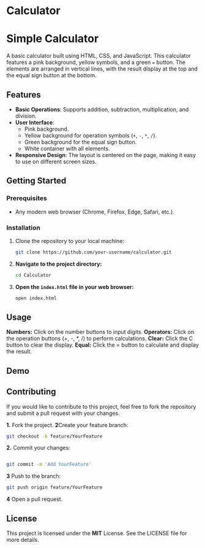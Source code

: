 # Calculator
# Simple Calculator

A basic calculator built using HTML, CSS, and JavaScript. This calculator features a pink background, yellow symbols, and a green `=` button. The elements are arranged in vertical lines, with the result display at the top and the equal sign button at the bottom.

## Features

- **Basic Operations**: Supports addition, subtraction, multiplication, and division.
- **User Interface**:
  - Pink background.
  - Yellow background for operation symbols (`+`, `-`, `*`, `/`).
  - Green background for the equal sign button.
  - White container with all elements.
- **Responsive Design**: The layout is centered on the page, making it easy to use on different screen sizes.

## Getting Started

### Prerequisites

- Any modern web browser (Chrome, Firefox, Edge, Safari, etc.).

### Installation

1. Clone the repository to your local machine:
   ```bash
   git clone https://github.com/your-username/calculator.git
   
 2. **Navigate to the project directory:**
    ```bash
    cd Calculator
    ```

3. **Open the `index.html` file in your web browser:**
    ```bash
    open index.html

 ## Usage
 
**Numbers:** Click on the number buttons to input digits.
**Operators:** Click on the operation buttons (+, -, *, /) to perform calculations.
**Clear:** Click the C button to clear the display.
**Equal:** Click the = button to calculate and display the result.
## Demo

## Contributing
If you would like to contribute to this project, feel free to fork the repository and submit a pull request with your changes.

**1.** Fork the project.
**2**Create your feature branch:
 ```bash
git checkout -b feature/YourFeature
```
**2.** Commit your changes:
 ```bash

git commit -m 'Add YourFeature'
````
**3** Push to the branch:
 ```bash
git push origin feature/YourFeature
```
**4** Open a pull request.
## License
This project is licensed under the **MIT** License. See the LICENSE file for more details.
    

